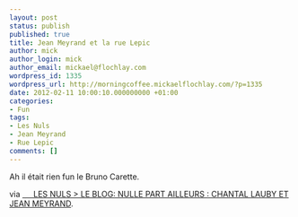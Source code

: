 ```yaml
---
layout: post
status: publish
published: true
title: Jean Meyrand et la rue Lepic
author: mick
author_login: mick
author_email: mickael@flochlay.com
wordpress_id: 1335
wordpress_url: http://morningcoffee.mickaelflochlay.com/?p=1335
date: 2012-02-11 10:00:10.000000000 +01:00
categories:
- Fun
tags:
- Les Nuls
- Jean Meyrand
- Rue Lepic
comments: []
---
```

Ah il était rien fun le Bruno Carette.

via <a href="http://lesnulsleblog.blogspot.com/2012/02/nulle-part-ailleurs-chantal-lauby-et.html">     LES NULS &gt; LE BLOG: NULLE PART AILLEURS : CHANTAL LAUBY ET JEAN MEYRAND</a>.

